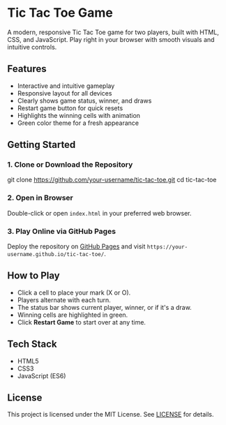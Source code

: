 # Tic Tac Toe Game

A modern, responsive Tic Tac Toe game for two players, built with HTML, CSS, and JavaScript. Play right in your browser with smooth visuals and intuitive controls.

## Features
- Interactive and intuitive gameplay
- Responsive layout for all devices
- Clearly shows game status, winner, and draws
- Restart game button for quick resets
- Highlights the winning cells with animation
- Green color theme for a fresh appearance

## Getting Started

### 1. Clone or Download the Repository


git clone https://github.com/your-username/tic-tac-toe.git
cd tic-tac-toe


### 2. Open in Browser
Double-click or open `index.html` in your preferred web browser.

### 3. Play Online via GitHub Pages
Deploy the repository on [GitHub Pages](https://pages.github.com/) and visit `https://your-username.github.io/tic-tac-toe/`.

## How to Play
- Click a cell to place your mark (X or O).
- Players alternate with each turn.
- The status bar shows current player, winner, or if it's a draw.
- Winning cells are highlighted in green.
- Click **Restart Game** to start over at any time.

## Tech Stack
- HTML5
- CSS3
- JavaScript (ES6)

## License
This project is licensed under the MIT License. See [LICENSE](./LICENSE) for details.
